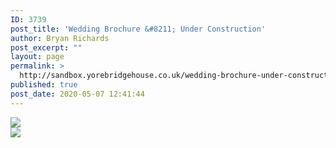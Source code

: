 ```yaml
---
ID: 3739
post_title: 'Wedding Brochure &#8211; Under Construction'
author: Bryan Richards
post_excerpt: ""
layout: page
permalink: >
  http://sandbox.yorebridgehouse.co.uk/wedding-brochure-under-construction/
published: true
post_date: 2020-05-07 12:41:44
---
```

<div class="row">
	<div class="col-md-6"><img class="full_img" src="../brochure-images/Yorebridge-Weddings-2-min.jpg" /></div>
	<div class="col-md-6"><img class="full_img" src="../brochure-images/Yorebridge-Weddings-10-min.jpg" /></div>